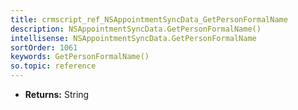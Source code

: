 ```yaml
---
title: crmscript_ref_NSAppointmentSyncData_GetPersonFormalName
description: NSAppointmentSyncData.GetPersonFormalName()
intellisense: NSAppointmentSyncData.GetPersonFormalName
sortOrder: 1061
keywords: GetPersonFormalName()
so.topic: reference
---
```



* **Returns:** String


